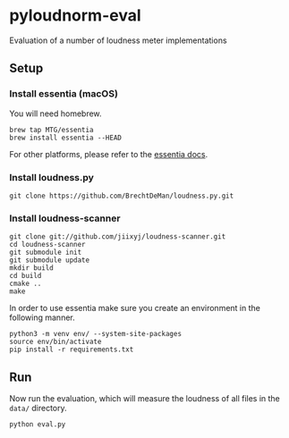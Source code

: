 # pyloudnorm-eval
Evaluation of a number of loudness meter implementations

## Setup

### Install essentia (macOS)

You will need homebrew.
```
brew tap MTG/essentia
brew install essentia --HEAD
```

For other platforms, please refer to the [essentia docs](https://essentia.upf.edu/documentation/installing.html).

### Install loudness.py

```
git clone https://github.com/BrechtDeMan/loudness.py.git
```

### Install loudness-scanner

```
git clone git://github.com/jiixyj/loudness-scanner.git
cd loudness-scanner
git submodule init
git submodule update
mkdir build
cd build
cmake ..
make
```

In order to use essentia make sure you create an environment in the following manner.

```
python3 -m venv env/ --system-site-packages
source env/bin/activate 
pip install -r requirements.txt
```

## Run 

Now run the evaluation, which will measure the loudness of all files in the `data/` directory.

```
python eval.py
```